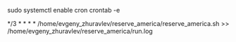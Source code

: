sudo systemctl enable cron
crontab -e

*/3 * * * * /home/evgeny_zhuravlev/reserve_america/reserve_america.sh >> /home/evgeny_zhuravlev/reserve_america/run.log
